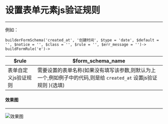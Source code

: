 设置表单元素js验证规则
===

-------------------

例如：

```
builderFormSchema('created_at', '创建时间', $type = 'date', $default = '', $notice = '', $class = '', $rule = '', $err_message = '')->
buildFormRule('e')->
```

$rule|$form_schema_name
------|------
表单自定义js验证规则|需要设置的表单名称(如果没有填写该参数,则默认为上一个,例如例子中的代码,则是给 ``` created_at ``` 设置js验证规则 )(选填)

#### 效果图
----------------------------------

![效果图](http://7xojjf.com1.z0.glb.clouddn.com/adminrule.png)
